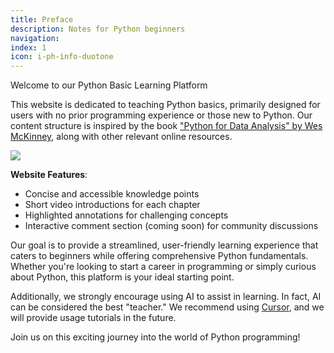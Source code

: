 ```yaml
---
title: Preface
description: Notes for Python beginners
navigation:
index: 1
icon: i-ph-info-duotone
---
```


Welcome to our Python Basic Learning Platform

This website is dedicated to teaching Python basics, primarily designed for users with no prior programming experience or those new to Python. Our content structure is inspired by the book ["Python for Data Analysis" by Wes McKinney](https://wesmckinney.com/book/), along with other relevant online resources.

![](https://m.media-amazon.com/images/I/41ZHhv1MT4L._SY445_SX342_.jpg)

**Website Features**:
- Concise and accessible knowledge points
- Short video introductions for each chapter
- Highlighted annotations for challenging concepts
- Interactive comment section (coming soon) for community discussions

Our goal is to provide a streamlined, user-friendly learning experience that caters to beginners while offering comprehensive Python fundamentals. Whether you're looking to start a career in programming or simply curious about Python, this platform is your ideal starting point.

Additionally, we strongly encourage using AI to assist in learning. In fact, AI can be considered the best "teacher." We recommend using [Cursor](https://www.cursor.com/), and we will provide usage tutorials in the future.

Join us on this exciting journey into the world of Python programming!
